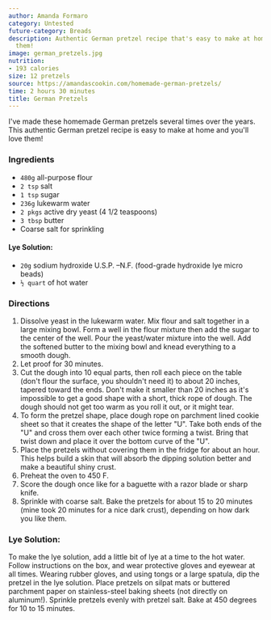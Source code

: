 ```yaml
---
author: Amanda Formaro
category: Untested
future-category: Breads
description: Authentic German pretzel recipe that's easy to make at home. You'll love
  them!
image: german_pretzels.jpg
nutrition:
- 193 calories
size: 12 pretzels
source: https://amandascookin.com/homemade-german-pretzels/
time: 2 hours 30 minutes
title: German Pretzels
---
```

I've made these homemade German pretzels several times over the years. This authentic German pretzel recipe is easy to make at home and you'll love them!

### Ingredients

* `480g` all-purpose flour
* `2 tsp` salt
* `1 tsp` sugar
* `236g` lukewarm water
* `2 pkgs` active dry yeast (4 1/2 teaspoons)
* `3 tbsp` butter
* Coarse salt for sprinkling

#### Lye Solution:

* `20g` sodium hydroxide U.S.P. –N.F. (food-grade hydroxide lye micro beads)
* `½ quart` of hot water

### Directions

1. Dissolve yeast in the lukewarm water. Mix flour and salt together in a large mixing bowl. Form a well in the flour mixture then add the sugar to the center of the well. Pour the yeast/water mixture into the well. Add the softened butter to the mixing bowl and knead everything to a smooth dough.
2. Let proof for 30 minutes.
3. Cut the dough into 10 equal parts, then roll each piece on the table (don't flour the surface, you shouldn't need it) to about 20 inches, tapered toward the ends. Don't make it smaller than 20 inches as it's impossible to get a good shape with a short, thick rope of dough. The dough should not get too warm as you roll it out, or it might tear.
4. To form the pretzel shape, place dough rope on parchment lined cookie sheet so that it creates the shape of the letter "U". Take both ends of the "U" and cross them over each other twice forming a twist. Bring that twist down and place it over the bottom curve of the "U".
5. Place the pretzels without covering them in the fridge for about an hour. This helps build a skin that will absorb the dipping solution better and make a beautiful shiny crust.
6. Preheat the oven to 450 F.
7. Score the dough once like for a baguette with a razor blade or sharp knife.
8. Sprinkle with coarse salt. Bake the pretzels for about 15 to 20 minutes (mine took 20 minutes for a nice dark crust), depending on how dark you like them.

### Lye Solution:

To make the lye solution, add a little bit of lye at a time to the hot water. Follow instructions on the box, and wear protective gloves and eyewear at all times. Wearing rubber gloves, and using tongs or a large spatula, dip the pretzel in the lye solution. Place pretzels on silpat mats or buttered parchment paper on stainless-steel baking sheets (not directly on aluminum!). Sprinkle pretzels evenly with pretzel salt. Bake at 450 degrees for 10 to 15 minutes.